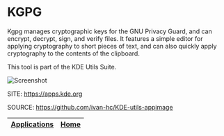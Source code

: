 # KGPG

 Kgpg manages cryptographic keys for the GNU Privacy Guard, and can encrypt, decrypt, sign, and verify files. It features a  simple editor for applying cryptography to short pieces of text, and can also quickly apply cryptography to the contents of the clipboard. 

 This tool is part of the KDE Utils Suite.
 
 ![Screenshot](https://cdn.kde.org/screenshots/kgpg/kgpg.png)
 
 SITE: https://apps.kde.org

 SOURCE: https://github.com/ivan-hc/KDE-utils-appimage
 
 | [Applications](https://portable-linux-apps.github.io/apps.html) | [Home](https://portable-linux-apps.github.io)
 | --- | --- |
